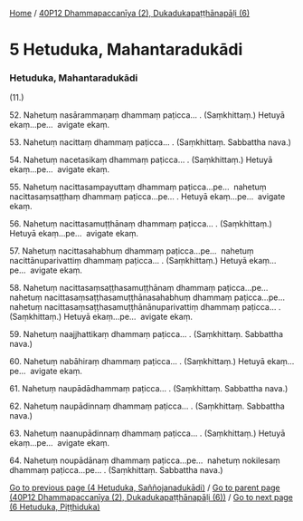 
[Home](/) / [40P12 Dhammapaccanīya (2), Dukadukapaṭṭhānapāḷi (6)](/tipitaka/40P12.md)

# 5 Hetuduka, Mahantaradukādi

### Hetuduka, Mahantaradukādi

(11.)

52\. Nahetuṃ nasārammaṇaṃ dhammaṃ paṭicca… . (Saṃkhittaṃ.) Hetuyā ekaṃ…pe…  avigate ekaṃ.

53\. Nahetuṃ nacittaṃ dhammaṃ paṭicca… . (Saṃkhittaṃ. Sabbattha nava.)

54\. Nahetuṃ nacetasikaṃ dhammaṃ paṭicca… . (Saṃkhittaṃ.) Hetuyā ekaṃ…pe…  avigate ekaṃ.

55\. Nahetuṃ nacittasampayuttaṃ dhammaṃ paṭicca…pe…  nahetuṃ nacittasaṃsaṭṭhaṃ dhammaṃ paṭicca…pe… . Hetuyā ekaṃ…pe…  avigate ekaṃ.

56\. Nahetuṃ nacittasamuṭṭhānaṃ dhammaṃ paṭicca… . (Saṃkhittaṃ.) Hetuyā ekaṃ…pe…  avigate ekaṃ.

57\. Nahetuṃ nacittasahabhuṃ dhammaṃ paṭicca…pe…  nahetuṃ nacittānuparivattiṃ dhammaṃ paṭicca… . (Saṃkhittaṃ.) Hetuyā ekaṃ…pe…  avigate ekaṃ.

58\. Nahetuṃ nacittasaṃsaṭṭhasamuṭṭhānaṃ dhammaṃ paṭicca…pe…  nahetuṃ nacittasaṃsaṭṭhasamuṭṭhānasahabhuṃ dhammaṃ paṭicca…pe…  nahetuṃ nacittasaṃsaṭṭhasamuṭṭhānānuparivattiṃ dhammaṃ paṭicca… . (Saṃkhittaṃ.) Hetuyā ekaṃ…pe…  avigate ekaṃ.

59\. Nahetuṃ naajjhattikaṃ dhammaṃ paṭicca… . (Saṃkhittaṃ. Sabbattha nava.)

60\. Nahetuṃ nabāhiraṃ dhammaṃ paṭicca… . (Saṃkhittaṃ.) Hetuyā ekaṃ…pe…  avigate ekaṃ.

61\. Nahetuṃ naupādādhammaṃ paṭicca… . (Saṃkhittaṃ. Sabbattha nava.)

62\. Nahetuṃ naupādinnaṃ dhammaṃ paṭicca… . (Saṃkhittaṃ. Sabbattha nava.)

63\. Nahetuṃ naanupādinnaṃ dhammaṃ paṭicca… . (Saṃkhittaṃ.) Hetuyā ekaṃ…pe…  avigate ekaṃ.

64\. Nahetuṃ noupādānaṃ dhammaṃ paṭicca…pe…  nahetuṃ nokilesaṃ dhammaṃ paṭicca…pe… . (Saṃkhittaṃ. Sabbattha nava.)

[Go to previous page (4 Hetuduka, Saññojanadukādi)](/tipitaka/40P12/4.md) / [Go to parent page (40P12 Dhammapaccanīya (2), Dukadukapaṭṭhānapāḷi (6))](/tipitaka/40P12/0.md) / [Go to next page (6 Hetuduka, Piṭṭhiduka)](/tipitaka/40P12/6.md)


